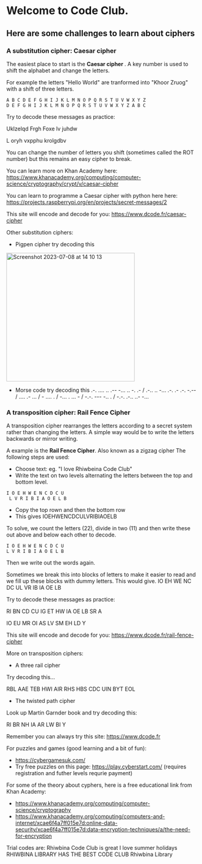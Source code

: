 # Welcome to Code Club. 
## Here are some challenges to learn about ciphers 

### A substitution cipher: Caesar cipher

The easiest place to start is the <b> Caesar cipher </b>. A key number is used to shift the alphabet and change the letters. 

For example the letters "Hello World" are tranformed into "Khoor Zruog" with a shift of three letters. 

``` text
A B C D E F G H I J K L M N O P Q R S T U V W X Y Z
D E F G H I J K L M N O P Q R S T U V W X Y Z A B C
```

Try to decode these messages as practice:

Uklzelqd Frgh Foxe lv juhdw

L oryh vxpphu krolgdbv

You can change the number of letters you shift (sometimes called the ROT number) but this remains an easy cipher to break. 

You can learn more on Khan Academy here: https://www.khanacademy.org/computing/computer-science/cryptography/crypt/v/caesar-cipher

You can learn to programme a Caesar cipher with python here here: https://projects.raspberrypi.org/en/projects/secret-messages/2

This site will encode and decode for you: https://www.dcode.fr/caesar-cipher

Other substitution ciphers:
- Pigpen cipher  try decoding this
<img width="336" alt="Screenshot 2023-07-08 at 14 10 13" src="https://github.com/brennanpincardiff/rhiwbina_codeclub_projects/assets/7151469/dd3fd8dd-60a6-4fba-8787-c6688a20b91a">

  
- Morse code      try decoding this
.-. .... .. .-- -... .. -. .- / .-.. .. -... .-. .- .-. -.-- / .... .- ... / - .... . /
   -... . ... - / -.-. --- -.. . / -.-. .-.. ..- -...


### A transposition cipher: Rail Fence Cipher

A transposition cipher rearranges the letters according to a secret system rather than changing the letters. A simple way would be to
write the letters backwards or mirror writing. 

A example is the <b>Rail Fence Cipher</b>. Also known as a zigzag cipher
The following steps are used:
- Choose text: eg. "I love Rhiwbeina Code Club"
- Write the text on two levels alternating the letters between the top and bottom level. 
``` text
I O E H W E N C D C U 
 L V R I B I A O E L B 
```
- Copy the top rown and then the bottom row 
- This gives
IOEHWENCDCULVRIBIAOELB

To solve, we count the letters (22), divide in two (11)
and then write these out above and below each other to decode. 
``` text
I O E H W E N C D C U 
L V R I B I A O E L B 
```
Then we write out the words again. 

Sometimes we break this into blocks of letters to make it easier to read and we fill up these blocks with dummy letters. 
This would give. 
IO EH WE NC DC UL VR IB IA OE LB

Try to decode these messages as practice:

RI BN CD CU IG ET HW IA OE LB SR A

IO EU MR OI AS LV SM EH LD Y

This site will encode and decode for you: https://www.dcode.fr/rail-fence-cipher

More on transposition ciphers:
- A three rail cipher
  
Try decoding this...

RBL AAE TEB HWI AIR RHS HBS CDC UIN BYT EOL

- The twisted path cipher
  
Look up Martin Garnder book and try decoding this:

RI BR NH IA AR LW BI Y  

Remember you can always try this site: https://www.dcode.fr

For puzzles and games (good learning and a bit of fun):
- https://cybergamesuk.com/ 
- Try free puzzles on this page: https://play.cyberstart.com/ (requires registration and futher levels requrie payment)

For some of the theory about cyphers, here is a free educational link from Khan Academy:
- https://www.khanacademy.org/computing/computer-science/cryptography
- https://www.khanacademy.org/computing/computers-and-internet/xcae6f4a7ff015e7d:online-data-security/xcae6f4a7ff015e7d:data-encryption-techniques/a/the-need-for-encryption

Trial codes are: 
Rhiwbina Code Club is great
I love summer holidays
RHIWBINA LIBRARY HAS THE BEST CODE CLUB
Rhiwbina Library

